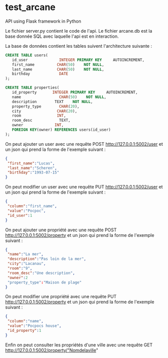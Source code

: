 # test_arcane
API using Flask framework in Python


Le fichier server.py contient le code de l'api.
Le fichier arcane.db est la base donnée SQL avec laquelle l'api est en interaction.

La base de données contient les tables suivent l'architecture suivante :

```sql
CREATE TABLE users(
   id_user 		        INTEGER PRIMARY KEY     AUTOINCREMENT,
   first_name          CHAR(50)    NOT NULL,
   last_name           CHAR(50)    NOT NULL,
   birthday		        DATE
);
```

```sql
CREATE TABLE properties(
   id_property 		 INTEGER PRIMARY KEY     AUTOINCREMENT,
   name          	    CHAR(50)    NOT NULL,
   description        TEXT    NOT NULL,
   property_type	    CHAR(20),
   city			       CHAR(20),
   room			       INT,
   room_desc		    TEXT,
   owner              INT, 
   FOREIGN KEY(owner) REFERENCES users(id_user)  
);
```

On peut ajouter un user avec une requête POST http://127.0.0.1:5002/user 
et un json qui prend la forme de l'exemple suivant :
```json
{ 
 "first_name":"Lucas", 
 "last_name":"Scheren", 
 "birthday":"1993-07-15" 
}
```
On peut modifier un user avec une requête PUT http://127.0.0.1:5002/user 
et un json qui prend la forme de l'exemple suivant :
```json
{ 
 "column":"first_name", 
 "value":"Pocpoc", 
 "id_user":1
}
```
On peut ajouter une propriété avec une requête POST http://127.0.0.1:5002/property 
et un json qui prend la forme de l'exemple suivant :
```json
{ 
 "name":"La mer", 
 "description":"Pas loin de la mer", 
 "city":"Lacanau",
 "room":"9",
 "room_desc":"Une description",
 "owner":2
 "property_type":"Maison de plage"
}
```

On peut modifier une propriété avec une requête PUT http://127.0.0.1:5002/property
et un json qui prend la forme de l'exemple suivant :
```json
{ 
 "column":"name", 
 "value":"Pocpocs house", 
 "id_property":1
}
```
Enfin on peut consulter les propriétés d'une ville avec une requête GET http://127.0.0.1:5002/property/"Nomdelaville"
